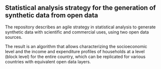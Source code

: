 ## Statistical analysis strategy for the generation of synthetic data from open data

The repository describes an agile strategy in statistical analysis to generate synthetic data with scientific and commercial uses, using two open data sources.

The result is an algorithm that allows characterizing the socioeconomic level and the income and expenditure profiles of households at a level (block level) for the entire country, which can be replicated for various countries with equivalent open data layers.
